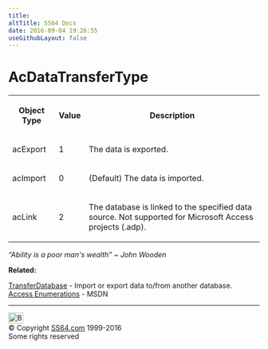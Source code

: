 ```yaml
---
title:
altTitle: SS64 Docs
date: 2016-09-04 19:26:55
useGithubLayout: false
---
```

<!-- #BeginLibraryItem "/Library/head_access.lbi" --><!-- #EndLibraryItem --><h1>AcDataTransferType</h1>
<table><tbody><tr><th><p>Object Type </p></th><th><p>Value</p></th><th><p>Description</p></th></tr><tr><td><p><span><span class="input">acExport</span></span></p></td>
<td><p>1</p></td><td><p>The data is exported.</p></td></tr><tr><td><p><span><span class="input">acImport</span></span></p></td>
<td><p>0</p></td><td><p>(Default) The data is imported.</p></td></tr><tr><td><p><span><span class="input">acLink</span></span></p></td>
<td><p>2</p></td><td><p>The database is linked to the specified data source. Not supported for Microsoft Access projects (.adp).</p></td></tr></tbody></table>
<p class="quote"><i>“Ability is a poor man's wealth” ~ John Wooden</i></p>
<p><b>Related:</b></p>
<p><a href="transferdatabase.html">TransferDatabase</a> -      Import or export data to/from another database.<br>
<a href="http://msdn.microsoft.com/en-us/library/ff841597.aspx">Access Enumerations</a> - MSDN </p><!-- #BeginLibraryItem "/Library/foot_access.lbi" --><p><script async="" src="//pagead2.googlesyndication.com/pagead/js/adsbygoogle.js"></script>
<!-- access -->

<hr>
<div id="bl" class="footer"><a href="#"><img src="../images/top.png" width="30" height="22" alt="Back to the Top"></a></div>
<div id="br" class="footer, tagline">© Copyright <a href="http://ss64.com/">SS64.com</a> 1999-2016<br>
Some rights reserved</div><!-- #EndLibraryItem -->

